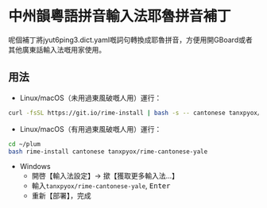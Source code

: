 # 中州韻粵語拼音輸入法耶魯拼音補丁

呢個補丁將jyut6ping3.dict.yaml嘅詞句轉換成耶魯拼音，方便用開GBoard或者其他廣東話輸入法嘅用家使用。

## 用法
* Linux/macOS（未用過東風破嘅人用）運行：
```sh
curl -fsSL https://git.io/rime-install | bash -s -- cantonese tanxpyox/rime-cantonese-yale
```
* Linux/macOS（有用過東風破嘅人用）運行：
```sh
cd ~/plum
bash rime-install cantonese tanxpyox/rime-cantonese-yale
```
* Windows
  * 開啓【輸入法設定】-> 撳【獲取更多輸入法...】
  * 輸入`tanxpyox/rime-cantonese-yale`, <kbd> Enter 
  * 重新【部署】，完成
